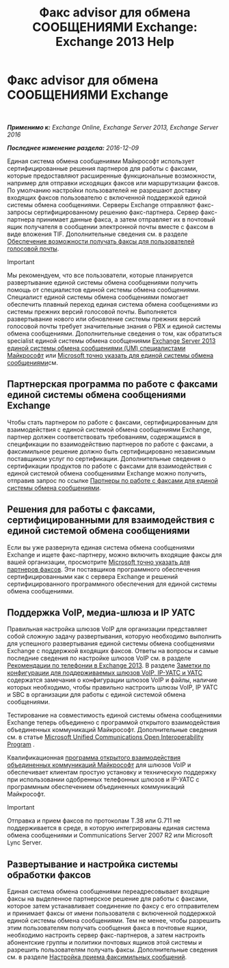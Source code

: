 ﻿---
title: 'Факс advisor для обмена СООБЩЕНИЯМИ Exchange: Exchange 2013 Help'
TOCTitle: Факс advisor для обмена СООБЩЕНИЯМИ Exchange
ms:assetid: 928a466d-cc0c-4160-bd4c-f0fc76b038d4
ms:mtpsurl: https://technet.microsoft.com/ru-ru/library/Ee364747(v=EXCHG.150)
ms:contentKeyID: 52059157
ms.date: 05/22/2018
mtps_version: v=EXCHG.150
ms.translationtype: MT
---

# Факс advisor для обмена СООБЩЕНИЯМИ Exchange

 

_**Применимо к:** Exchange Online, Exchange Server 2013, Exchange Server 2016_

_**Последнее изменение раздела:** 2016-12-09_

Единая система обмена сообщениями Майкрософт использует сертифицированные решения партнеров для работы с факсами, которые предоставляют расширенные функциональные возможности, например для отправки исходящих факсов или маршрутизации факсов. По умолчанию настройки пользователей не разрешают доставку входящих факсов пользователю с включенной поддержкой единой системы обмена сообщениями. Серверы Exchange отправляют факс-запросы сертифицированному решению факс-партнера. Сервер факс-партнера принимает данные факса, а затем отправляет их в почтовый ящик получателя в сообщении электронной почты вместе с факсом в виде вложения TIF. Дополнительные сведения см. в разделе [Обеспечение возможности получать факсы для пользователей голосовой почты](enable-voice-mail-users-to-receive-faxes-exchange-2013-help.md).

> [!IMPORTANT]  
> Мы рекомендуем, что все пользователи, которые планируется развертывание единой системы обмена сообщениями получить помощь от специалистов единой системы обмена сообщениями. Специалист единой системы обмена сообщениями помогает обеспечить плавный переход единая система обмена сообщениями из системы прежних версий голосовой почты. Выполняется развертывание нового или обновление системы прежних версий голосовой почты требует значительные знания о PBX и единой системы обмена сообщениями. Дополнительные сведения о том, как обратиться specialist единой системы обмена сообщениями <a href="http://go.microsoft.com/fwlink/p/?linkid=262708">Exchange Server 2013 единой системы обмена сообщениями (UM) специалистами Майкрософт</a> или <a href="https://go.microsoft.com/fwlink/p/?linkid=261951">Microsoft точно указать для единой системы обмена сообщениями</a>см.


## Партнерская программа по работе с факсами единой системы обмена сообщениями Exchange

Чтобы стать партнером по работе с факсами, сертифицированным для взаимодействия с единой системой обмена сообщениями Exchange, партнер должен соответствовать требованиям, содержащимся в спецификации по взаимодействию партнеров по работе с факсами, а факсимильное решение должно быть сертифицировано независимым поставщиком услуг по сертификации. Дополнительные сведения о сертификации продуктов по работе с факсами для взаимодействия с единой системой обмена сообщениями Exchange можно получить, отправив запрос по ссылке [Партнеры по работе с факсами для единой системы обмена сообщениями](mailto:fax-part@microsoft.com).

## Решения для работы с факсами, сертифицированными для взаимодействия с единой системой обмена сообщениями

Если вы уже развернута единая система обмена сообщениями Exchange и ищете факс-партнеру, можно включить входящие факсы для вашей организации, просмотрите [Microsoft точно указать для партнеров факсов](https://go.microsoft.com/fwlink/p/?linkid=190238). Эти поставщиков программного обеспечения сертифицированными как с сервера Exchange и решений сертифицированного программного обеспечения для единой системы обмена сообщениями.

## Поддержка VoIP, медиа-шлюза и IP УАТС

Правильная настройка шлюзов VoIP для организации представляет собой сложную задачу развертывания, которую необходимо выполнить для успешного развертывания единой системы обмена сообщениями Exchange с поддержкой входящих факсов. Ответы на вопросы и самые последние сведения по настройке шлюзов VoIP см. в разделе [Рекомендации по телефонии в Exchange 2013](telephony-advisor-for-exchange-2013-exchange-2013-help.md). В разделе [Заметки по конфигурации для поддерживаемых шлюзов VoIP, IP-УАТС и УАТС](configuration-notes-for-supported-voip-gateways-ip-pbxs-and-pbxs-exchange-2013-help.md) содержатся замечания о конфигурации шлюзов VoIP и файлы, наличие которых необходимо, чтобы правильно настроить шлюзы VoIP, IP УАТС и SBC в организации для работы с единой системой обмена сообщениями.

Тестирование на совместимость единой системы обмена сообщениями Exchange теперь объединено с программой открытого взаимодействия объединенных коммуникаций Майкрософт. Дополнительные сведения см. в статье [Microsoft Unified Communications Open Interoperability Program](http://go.microsoft.com/fwlink/p/?linkid=140722) .

Квалификационная [программа открытого взаимодействия объединенных коммуникаций Майкрософт](http://go.microsoft.com/fwlink/p/?linkid=140722) для шлюзов VoIP и обеспечивает клиентам простую установку и техническую поддержку при использовании одобренных телефонных шлюзов и IP-УАТС с программным обеспечением объединенных коммуникаций Майкрософт.

> [!IMPORTANT]  
> Отправка и прием факсов по протоколам T.38 или G.711 не поддерживается в среде, в которую интегрированы единая система обмена сообщениями и Communications Server 2007 R2 или Microsoft Lync Server.


## Развертывание и настройка системы обработки факсов

Единая система обмена сообщениями переадресовывает входящие факсы на выделенное партнерское решение для работы с факсами, которое затем устанавливает соединение по факсу с его отправителем и принимает факсы от имени пользователя с включенной поддержкой единой системы обмена сообщениями. Тем не менее, чтобы разрешить этим пользователям получать сообщения факса в почтовые ящики, необходимо настроить сервер факс-партнеров, а затем настроить абонентские группы и политики почтовых ящиков этой системы и разрешить пользователям получать факсы. Дополнительные сведения см. в разделе [Настройка приема факсимильных сообщений](setting-up-incoming-faxing-exchange-2013-help.md).

